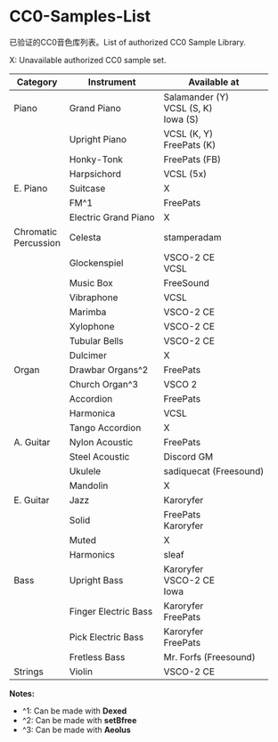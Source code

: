 # CC0-Samples-List
已验证的CC0音色库列表。List of authorized CC0 Sample Library. 

X: Unavailable authorized CC0 sample set.

| **Category** | **Instrument** | **Available at** |
|--------------|----------------------|--------------------------|
| Piano | Grand Piano | Salamander (Y)<br>VCSL (S, K)<br>Iowa (S) |
| | Upright Piano | VCSL (K, Y)<br> FreePats (K) |
| | Honky-Tonk | FreePats (FB) |
| | Harpsichord | VCSL (5x) |
| E. Piano | Suitcase | X |
| | FM^1 | FreePats |
| | Electric Grand Piano | X |
| Chromatic<br>Percussion | Celesta | stamperadam |
| | Glockenspiel | VSCO-2 CE<br>VCSL |
| | Music Box | FreeSound |
| | Vibraphone | VCSL |
| | Marimba | VSCO-2 CE |
| | Xylophone | VSCO-2 CE |
| | Tubular Bells | VSCO-2 CE |
| | Dulcimer | X |
| Organ | Drawbar Organs^2 | FreePats |
| | Church Organ^3 | VSCO 2 |
| | Accordion | FreePats |
| | Harmonica | VCSL |
| | Tango Accordion | X |
| A. Guitar | Nylon Acoustic | FreePats |
| | Steel Acoustic | Discord GM |
| | Ukulele | sadiquecat (Freesound) |
| | Mandolin | X |
| E. Guitar | Jazz | Karoryfer |
| | Solid | FreePats<br>Karoryfer |
| | Muted | X |
| | Harmonics | sleaf |
| Bass | Upright Bass | Karoryfer<br>VSCO-2 CE<br>Iowa |
| | Finger Electric Bass | Karoryfer<br>FreePats |
| | Pick Electric Bass | Karoryfer<br>FreePats |
| | Fretless Bass | Mr. Forfs (Freesound) |
| Strings | Violin | VSCO-2 CE |

**Notes:**

- ^1: Can be made with **Dexed**
- ^2: Can be made with **setBfree**
- ^3: Can be made with **Aeolus**